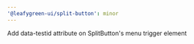```yaml
---
'@leafygreen-ui/split-button': minor
---
```


Add data-testid attribute on SplitButton's menu trigger element
